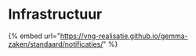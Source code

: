 # Infrastructuur

{% embed url="https://vng-realisatie.github.io/gemma-zaken/standaard/notificaties/" %}
